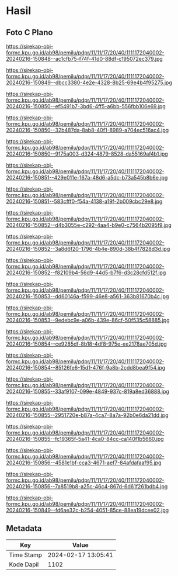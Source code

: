# Hasil

## Foto C Plano

https://sirekap-obj-formc.kpu.go.id/ab98/pemilu/pdpr/11/11/17/20/40/1111172040002-20240216-150848--ac1cfb75-f74f-41d0-88df-c195072ec379.jpg

https://sirekap-obj-formc.kpu.go.id/ab98/pemilu/pdpr/11/11/17/20/40/1111172040002-20240216-150849--dbcc3380-4e2e-4328-8b25-69e4b4f95275.jpg

https://sirekap-obj-formc.kpu.go.id/ab98/pemilu/pdpr/11/11/17/20/40/1111172040002-20240216-150850--ef5491b7-3bd6-4ff5-a6bb-556fbb106e69.jpg

https://sirekap-obj-formc.kpu.go.id/ab98/pemilu/pdpr/11/11/17/20/40/1111172040002-20240216-150850--32b487da-8ab8-40f1-8989-a704ec516ac4.jpg

https://sirekap-obj-formc.kpu.go.id/ab98/pemilu/pdpr/11/11/17/20/40/1111172040002-20240216-150850--9175a003-d324-4879-8528-da55169af4b1.jpg

https://sirekap-obj-formc.kpu.go.id/ab98/pemilu/pdpr/11/11/17/20/40/1111172040002-20240216-150851--429e011e-167a-48d6-a5dc-b73a545b8b6e.jpg

https://sirekap-obj-formc.kpu.go.id/ab98/pemilu/pdpr/11/11/17/20/40/1111172040002-20240216-150851--583cfff0-f54a-4138-a19f-2b009cbc29e8.jpg

https://sirekap-obj-formc.kpu.go.id/ab98/pemilu/pdpr/11/11/17/20/40/1111172040002-20240216-150852--d4b3055e-c292-4aa4-b9e0-c7564b2095f9.jpg

https://sirekap-obj-formc.kpu.go.id/ab98/pemilu/pdpr/11/11/17/20/40/1111172040002-20240216-150852--3a8d6f20-1796-4b4e-890d-38b4f7828d3d.jpg

https://sirekap-obj-formc.kpu.go.id/ab98/pemilu/pdpr/11/11/17/20/40/1111172040002-20240216-150852--f82109b4-56d9-44d5-b7f6-d3c28cfd512f.jpg

https://sirekap-obj-formc.kpu.go.id/ab98/pemilu/pdpr/11/11/17/20/40/1111172040002-20240216-150853--dd60146a-f599-46e8-a561-363b81670b4c.jpg

https://sirekap-obj-formc.kpu.go.id/ab98/pemilu/pdpr/11/11/17/20/40/1111172040002-20240216-150853--9edebc9e-a06b-439e-86cf-50f535c58885.jpg

https://sirekap-obj-formc.kpu.go.id/ab98/pemilu/pdpr/11/11/17/20/40/1111172040002-20240216-150854--ce9285df-8b18-4df8-975e-ee2178ae705d.jpg

https://sirekap-obj-formc.kpu.go.id/ab98/pemilu/pdpr/11/11/17/20/40/1111172040002-20240216-150854--85126fe6-15d1-476f-9a8b-2cdd8bea9f54.jpg

https://sirekap-obj-formc.kpu.go.id/ab98/pemilu/pdpr/11/11/17/20/40/1111172040002-20240216-150855--33af9107-099e-4849-937c-819a8ed36888.jpg

https://sirekap-obj-formc.kpu.go.id/ab98/pemilu/pdpr/11/11/17/20/40/1111172040002-20240216-150855--2951720e-b87a-4ca7-8a7a-92b0e6da21dd.jpg

https://sirekap-obj-formc.kpu.go.id/ab98/pemilu/pdpr/11/11/17/20/40/1111172040002-20240216-150855--fc19365f-5a41-4ca0-84cc-ca140f1b5660.jpg

https://sirekap-obj-formc.kpu.go.id/ab98/pemilu/pdpr/11/11/17/20/40/1111172040002-20240216-150856--4581e1bf-cca3-4671-aef7-84afdafaaf95.jpg

https://sirekap-obj-formc.kpu.go.id/ab98/pemilu/pdpr/11/11/17/20/40/1111172040002-20240216-150856--7a8519b8-a25c-46c4-867d-6d61f261bdb4.jpg

https://sirekap-obj-formc.kpu.go.id/ab98/pemilu/pdpr/11/11/17/20/40/1111172040002-20240216-150849--fd6ae32c-b254-4051-85ce-88ea19dcee02.jpg


## Metadata

| Key        | Value               |
| ---------- | ------------------- |
| Time Stamp | 2024-02-17 13:05:41 |
| Kode Dapil | 1102                |



